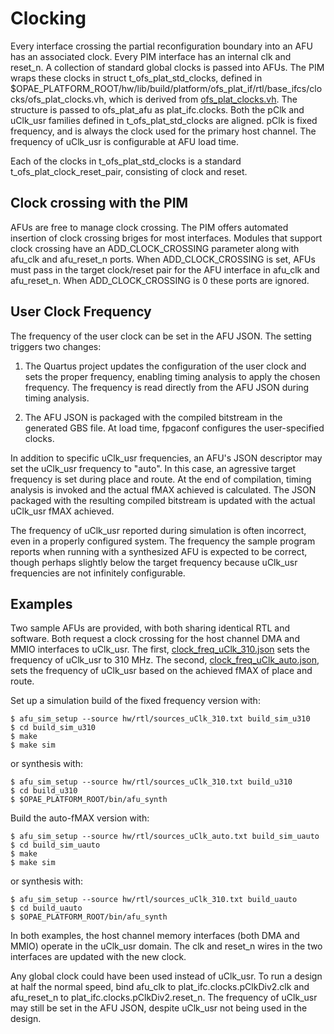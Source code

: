 # Clocking

Every interface crossing the partial reconfiguration boundary into an AFU has
an associated clock. Every PIM interface has an internal clk and reset_n.
A collection of standard global clocks is passed into AFUs. The PIM wraps
these clocks in struct t\_ofs\_plat\_std\_clocks, defined in
$OPAE\_PLATFORM\_ROOT/hw/lib/build/platform/ofs\_plat\_if/rtl/base\_ifcs/clocks/ofs\_plat\_clocks.vh, which is derived from
[ofs\_plat\_clocks.vh](https://github.com/OPAE/ofs-platform-afu-bbb/blob/master/plat_if_develop/ofs_plat_if/src/rtl/base_ifcs/clocks/ofs_plat_clocks.vh). The structure is
passed to ofs\_plat\_afu as plat\_ifc.clocks. Both the pClk and
uClk\_usr families defined in t\_ofs\_plat\_std\_clocks are aligned. pClk is
fixed frequency, and is always the clock used for the primary host channel.
The frequency of uClk\_usr is configurable at AFU load time.

Each of the clocks in t\_ofs\_plat\_std\_clocks is a standard t\_ofs\_plat\_clock\_reset\_pair,
consisting of clock and reset.

## Clock crossing with the PIM

AFUs are free to manage clock crossing. The PIM offers automated insertion of clock
crossing briges for most interfaces. Modules that support clock crossing have an ADD\_CLOCK\_CROSSING parameter along with afu\_clk and afu\_reset\_n ports. When ADD\_CLOCK\_CROSSING is set, AFUs must pass in the target clock/reset pair for the
AFU interface in afu\_clk and afu\_reset\_n. When ADD\_CLOCK\_CROSSING is 0 these
ports are ignored.

## User Clock Frequency

The frequency of the user clock can be set in the AFU JSON. The setting
triggers two changes:

1. The Quartus project updates the configuration of the user clock and sets
the proper frequency, enabling timing analysis to apply the chosen
frequency. The frequency is read directly from the AFU JSON during timing
analysis.

2. The AFU JSON is packaged with the compiled bitstream in the generated GBS
file. At load time, fpgaconf configures the user-specified clocks.

In addition to specific uClk\_usr frequencies, an AFU's JSON descriptor may set
the uClk\_usr frequency to "auto". In this case, an agressive target frequency
is set during place and route. At the end of compilation, timing analysis
is invoked and the actual fMAX achieved is calculated. The JSON packaged
with the resulting compiled bitstream is updated with the actual uClk\_usr
fMAX achieved.

The frequency of uClk\_usr reported during simulation is often incorrect, even
in a properly configured system. The frequency the sample program reports when
running with a synthesized AFU is expected to be correct, though perhaps slightly
below the target frequency because uClk\_usr frequencies are not infinitely
configurable.

## Examples

Two sample AFUs are provided, with both sharing identical RTL and software.
Both request a clock crossing for the host channel DMA and MMIO interfaces
to uClk\_usr. The first, [clock\_freq\_uClk\_310.json](hw/rtl/clock_freq_uClk_310.json)
sets the frequency of uClk\_usr to 310 MHz. The second,
[clock\_freq\_uClk\_auto.json](hw/rtl/clock_freq_uClk_auto.json), sets the
frequency of uClk\_usr based on the achieved fMAX of place and route.

Set up a simulation build of the fixed frequency version with:

```console
$ afu_sim_setup --source hw/rtl/sources_uClk_310.txt build_sim_u310
$ cd build_sim_u310
$ make
$ make sim
```

or synthesis with:

```console
$ afu_sim_setup --source hw/rtl/sources_uClk_310.txt build_u310
$ cd build_u310
$ $OPAE_PLATFORM_ROOT/bin/afu_synth
```

Build the auto-fMAX version with:

```console
$ afu_sim_setup --source hw/rtl/sources_uClk_auto.txt build_sim_uauto
$ cd build_sim_uauto
$ make
$ make sim
```

or synthesis with:

```console
$ afu_sim_setup --source hw/rtl/sources_uClk_310.txt build_uauto
$ cd build_uauto
$ $OPAE_PLATFORM_ROOT/bin/afu_synth
```

In both examples, the host channel memory interfaces (both DMA and MMIO) operate in
the uClk\_usr domain. The clk and reset\_n wires in the two interfaces are updated with
the new clock.

Any global clock could have been used instead of uClk\_usr. To run a design at half
the normal speed, bind afu\_clk to plat\_ifc.clocks.pClkDiv2.clk and afu\_reset\_n to
plat\_ifc.clocks.pClkDiv2.reset_n. The frequency of uClk\_usr may still be set in the
AFU JSON, despite uClk\_usr not being used in the design.